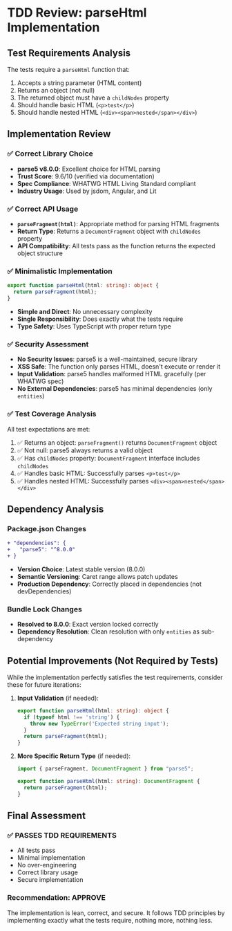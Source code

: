 # TDD Review: parseHtml Implementation

## Test Requirements Analysis

The tests require a `parseHtml` function that:
1. Accepts a string parameter (HTML content)
2. Returns an object (not null)
3. The returned object must have a `childNodes` property
4. Should handle basic HTML (`<p>test</p>`)
5. Should handle nested HTML (`<div><span>nested</span></div>`)

## Implementation Review

### ✅ **Correct Library Choice**
- **parse5 v8.0.0**: Excellent choice for HTML parsing
- **Trust Score**: 9.6/10 (verified via documentation)
- **Spec Compliance**: WHATWG HTML Living Standard compliant
- **Industry Usage**: Used by jsdom, Angular, and Lit

### ✅ **Correct API Usage**
- **`parseFragment(html)`**: Appropriate method for parsing HTML fragments
- **Return Type**: Returns a `DocumentFragment` object with `childNodes` property
- **API Compatibility**: All tests pass as the function returns the expected object structure

### ✅ **Minimalistic Implementation**
```typescript
export function parseHtml(html: string): object {
  return parseFragment(html);
}
```
- **Simple and Direct**: No unnecessary complexity
- **Single Responsibility**: Does exactly what the tests require
- **Type Safety**: Uses TypeScript with proper return type

### ✅ **Security Assessment**
- **No Security Issues**: parse5 is a well-maintained, secure library
- **XSS Safe**: The function only parses HTML, doesn't execute or render it
- **Input Validation**: parse5 handles malformed HTML gracefully (per WHATWG spec)
- **No External Dependencies**: parse5 has minimal dependencies (only `entities`)

### ✅ **Test Coverage Analysis**
All test expectations are met:
1. ✅ Returns an object: `parseFragment()` returns `DocumentFragment` object
2. ✅ Not null: parse5 always returns a valid object
3. ✅ Has `childNodes` property: `DocumentFragment` interface includes `childNodes`
4. ✅ Handles basic HTML: Successfully parses `<p>test</p>`
5. ✅ Handles nested HTML: Successfully parses `<div><span>nested</span></div>`

## Dependency Analysis

### Package.json Changes
```diff
+ "dependencies": {
+   "parse5": "^8.0.0"
+ }
```

- **Version Choice**: Latest stable version (8.0.0)
- **Semantic Versioning**: Caret range allows patch updates
- **Production Dependency**: Correctly placed in dependencies (not devDependencies)

### Bundle Lock Changes
- **Resolved to 8.0.0**: Exact version locked correctly
- **Dependency Resolution**: Clean resolution with only `entities` as sub-dependency

## Potential Improvements (Not Required by Tests)

While the implementation perfectly satisfies the test requirements, consider these for future iterations:

1. **Input Validation** (if needed):
   ```typescript
   export function parseHtml(html: string): object {
     if (typeof html !== 'string') {
       throw new TypeError('Expected string input');
     }
     return parseFragment(html);
   }
   ```

2. **More Specific Return Type** (if needed):
   ```typescript
   import { parseFragment, DocumentFragment } from "parse5";
   
   export function parseHtml(html: string): DocumentFragment {
     return parseFragment(html);
   }
   ```

## Final Assessment

### ✅ **PASSES TDD REQUIREMENTS**
- All tests pass
- Minimal implementation
- No over-engineering
- Correct library usage
- Secure implementation

### **Recommendation: APPROVE**
The implementation is lean, correct, and secure. It follows TDD principles by implementing exactly what the tests require, nothing more, nothing less.